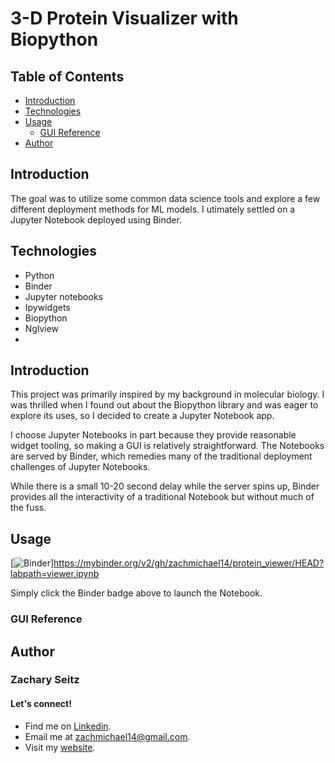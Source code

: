 # 3-D Protein Visualizer with Biopython

## Table of Contents
* [Introduction](#introduction)
* [Technologies](#technologies)
* [Usage](#usage)
  * [GUI Reference](#gui-reference)
* [Author](#author-/--zachary-seitz)

## Introduction
The goal was to utilize some common data science tools and explore a few different deployment methods for ML models. I utimately settled on a Jupyter Notebook deployed using Binder.

## Technologies
* Python
* Binder
* Jupyter notebooks
* Ipywidgets
* Biopython
* Nglview
* 
## Introduction

This project was primarily inspired by my background in molecular biology. I was thrilled when I found out about the Biopython library and was eager to explore its uses, so I decided to create a Jupyter Notebook app.

I choose Jupyter Notebooks in part because they provide reasonable widget tooling, so making a GUI is relatively straightforward. The Notebooks are served by Binder, which remedies many of the traditional deployment challenges of Jupyter Notebooks.

While there is a small 10-20 second delay while the server spins up, Binder provides all the interactivity of a traditional Notebook but without much of the fuss.

## Usage
[![Binder](https://mybinder.org/badge_logo.svg)]https://mybinder.org/v2/gh/zachmichael14/protein_viewer/HEAD?labpath=viewer.ipynb

Simply click the Binder badge above to launch the Notebook.

### GUI Reference

## Author
### Zachary Seitz
#### Let's connect!
* Find me on [Linkedin](https://linkedin.com/in/zachmichael14).
* Email me at zachmichael14@gmail.com.
* Visit my [website](https://zachmichael14.github.io/gh_page/).
